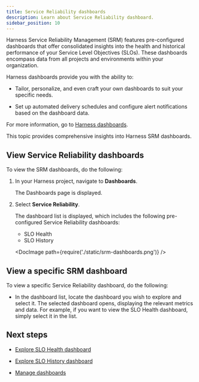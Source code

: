 ```yaml
---
title: Service Reliability dashboards
description: Learn about Service Reliability dashboard.
sidebar_position: 10
---
```


Harness Service Reliability Management (SRM) features pre-configured dashboards that offer consolidated insights into the health and historical performance of your Service Level Objectives (SLOs). These dashboards encompass data from all projects and environments within your organization.

Harness dashboards provide you with the ability to:

- Tailor, personalize, and even craft your own dashboards to suit your specific needs.
	
- Set up automated delivery schedules and configure alert notifications based on the dashboard data.

For more information, go to [Harness dashboards](/docs/category/harness-dashboards).

This topic provides comprehensive insights into Harness SRM dashboards.


## View Service Reliability dashboards

To view the SRM dashboards, do the following:

1. In your Harness project, navigate to **Dashboards**.

   The Dashboards page is displayed.
    
2. Select **Service Reliability**.
   
   The dashboard list is displayed, which includes the following pre-configured Service Reliability dashboards:

   - SLO Health
   - SLO History

   <DocImage path={require('./static/srm-dashboards.png')} />


## View a specific SRM dashboard

To view a specific Service Reliability dashboard, do the following:

- In the dashboard list, locate the dashboard you wish to explore and select it. The selected dashboard opens, displaying the relevant metrics and data. For example, if you want to view the SLO Health dashboard, simply select it in the list.


## Next steps

- [Explore SLO Health dashboard](./srm-dashboard-slo-health.md)
  
- [Explore SLO History dashboard](./srm-dashboard-slo-history.md)

- [Manage dashboards](./srm-manage-dashboard.md)



